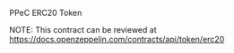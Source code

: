  PPeC ERC20 Token

NOTE: This contract can be reviewed at https://docs.openzeppelin.com/contracts/api/token/erc20
